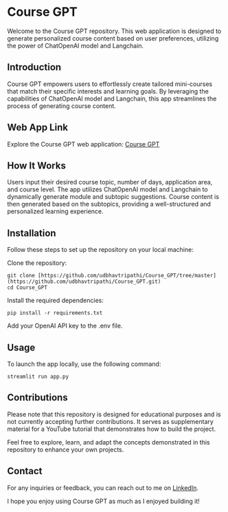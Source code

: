 # Course GPT

Welcome to the Course GPT repository. This web application is designed to generate personalized course content based on user preferences, utilizing the power of ChatOpenAI model and Langchain.


## Introduction
Course GPT empowers users to effortlessly create tailored mini-courses that match their specific interests and learning goals. By leveraging the capabilities of ChatOpenAI model and Langchain, this app streamlines the process of generating course content.

## Web App Link
Explore the Course GPT web application: [Course GPT](https://coursegpt.streamlit.app/)

## How It Works
Users input their desired course topic, number of days, application area, and course level.
The app utilizes ChatOpenAI model and Langchain to dynamically generate module and subtopic suggestions.
Course content is then generated based on the subtopics, providing a well-structured and personalized learning experience.


## Installation
Follow these steps to set up the repository on your local machine:

Clone the repository:

```
git clone [https://github.com/udbhavtripathi/Course_GPT/tree/master](https://github.com/udbhavtripathi/Course_GPT.git)
cd Course_GPT
```

Install the required dependencies:

```
pip install -r requirements.txt
```
Add your OpenAI API key to the .env file.

## Usage
To launch the app locally, use the following command:

```
streamlit run app.py
```

## Contributions
Please note that this repository is designed for educational purposes and is not currently accepting further contributions. It serves as supplementary material for a YouTube tutorial that demonstrates how to build the project.

Feel free to explore, learn, and adapt the concepts demonstrated in this repository to enhance your own projects.

## Contact
For any inquiries or feedback, you can reach out to me on [LinkedIn](https://www.linkedin.com/in/udbhav-tripathi554388179/).

I hope you enjoy using Course GPT as much as I enjoyed building it!

